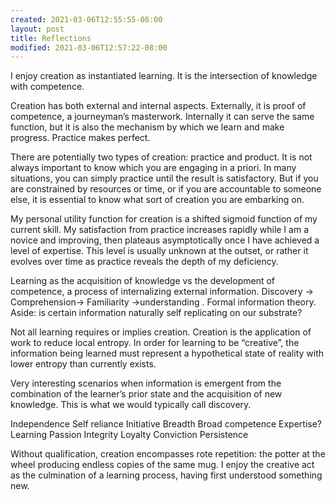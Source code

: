 ```yaml
---
created: 2021-03-06T12:55:55-08:00
layout: post
title: Reflections
modified: 2021-03-06T12:57:22-08:00
---
```


I enjoy creation as instantiated learning. It is the intersection of knowledge with competence. 

Creation has both external and internal aspects. Externally, it is proof of competence, a journeyman’s masterwork. Internally it can serve the same function, but it is also the mechanism by which we learn and make progress. Practice makes perfect. 

There are potentially two types of creation: practice and product. It is not always important to know which you are engaging in a priori. In many situations, you can simply practice until the result is satisfactory. But if you are constrained by resources or time, or if you are accountable to someone else, it is essential to know what sort of creation you are embarking on. 

My personal utility function for creation is a shifted sigmoid function of my current skill. My satisfaction from practice increases rapidly while I am a novice and improving, then plateaus asymptotically once I have achieved a level of expertise. This level is usually unknown at the outset, or rather it evolves over time as practice reveals the depth of my deficiency. 

Learning as the acquisition of knowledge vs the development of competence, a process of internalizing external information. Discovery -> Comprehension-> Familiarity ->understanding . Formal information theory. Aside: is certain information naturally self replicating on our substrate?

Not all learning requires or implies creation. Creation is the application of work to reduce local entropy. In order for learning to be “creative”, the information being learned must represent a hypothetical state of reality with lower entropy than currently exists. 

Very interesting scenarios when information is emergent from the combination of the learner’s prior state and the acquisition of new knowledge. This is what we would typically call discovery. 



Independence 
Self reliance
Initiative
Breadth 
Broad competence 
Expertise?
Learning
Passion 
Integrity
Loyalty 
Conviction
Persistence 

Without qualification, creation encompasses rote repetition: the potter at the wheel producing endless copies of the same mug. I enjoy the creative act as the culmination of a learning process, having first understood something new. 